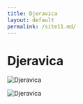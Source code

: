 ```yaml
---
title: Djeravica
layout: default
permalink: /site11.md/
---
```

Djeravica
=========================================================================


![Djeravica](https://viewkosova.com/wp-content/uploads/2018/10/969316_565214870188303_1381556263_n.1000x0.jpg)

![Djeravica](https://viewkosova.com/wp-content/uploads/2018/10/1003306_564096790300111_1193960579_n.1000x0.jpg)